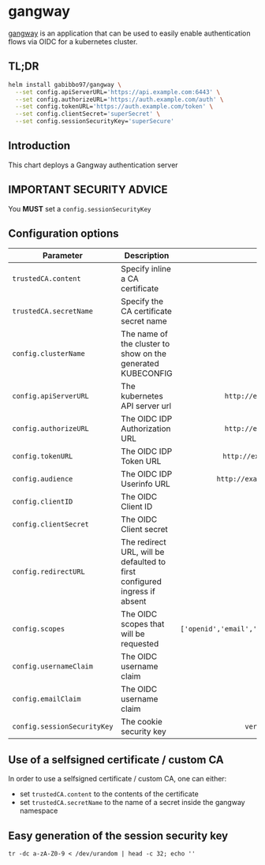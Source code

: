 # gangway

[gangway](https://github.com/heptiolabs/gangway) is an application that can be used to easily enable authentication flows via OIDC for a kubernetes cluster.

## TL;DR

```bash
helm install gabibbo97/gangway \
  --set config.apiServerURL='https://api.example.com:6443' \
  --set config.authorizeURL='https://auth.example.com/auth' \
  --set config.tokenURL='https://auth.example.com/token' \
  --set config.clientSecret='superSecret' \
  --set config.sessionSecurityKey='superSecure'
```

## Introduction

This chart deploys a Gangway authentication server

## IMPORTANT SECURITY ADVICE

You __MUST__ set a `config.sessionSecurityKey`

## Configuration options

| Parameter                   | Description                                                               |                     Default                     |
| --------------------------- | ------------------------------------------------------------------------- | :---------------------------------------------: |
| `trustedCA.content`         | Specify inline a CA certificate                                           |                       ``                        |
| `trustedCA.secretName`      | Specify the CA certificate secret name                                    |                       ``                        |
| `config.clusterName`        | The name of the cluster to show on the generated KUBECONFIG               |                      `k8s`                      |
| `config.apiServerURL`       | The kubernetes API server url                                             |            `http://example.com:6443`            |
| `config.authorizeURL`       | The OIDC IDP Authorization URL                                            |            `http://example.com/auth`            |
| `config.tokenURL`           | The OIDC IDP Token URL                                                    |           `http://example.com/token`            |
| `config.audience`           | The OIDC IDP Userinfo URL                                                 |          `http://example.com/userinfo`          |
| `config.clientID`           | The OIDC Client ID                                                        |                    `gangway`                    |
| `config.clientSecret`       | The OIDC Client secret                                                    |                    `gangway`                    |
| `config.redirectURL`        | The redirect URL, will be defaulted to first configured ingress if absent |                       ``                        |
| `config.scopes`             | The OIDC scopes that will be requested                                    | `['openid','email','profile','offline_access']` |
| `config.usernameClaim`      | The OIDC username claim                                                   |                     `name`                      |
| `config.emailClaim`         | The OIDC username claim                                                   |                     `email`                     |
| `config.sessionSecurityKey` | The cookie security key                                                   |                 `verySecureKey`                 |

## Use of a selfsigned certificate / custom CA

In order to use a selfsigned certificate / custom CA, one can either:

- set `trustedCA.content` to the contents of the certificate
- set `trustedCA.secretName` to the name of a secret inside the gangway namespace

## Easy generation of the session security key

`tr -dc a-zA-Z0-9 < /dev/urandom | head -c 32; echo ''`
